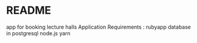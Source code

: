 # README
app for booking lecture halls 
Application 
Requirements : 
rubyapp database in postgresql
node.js
yarn
